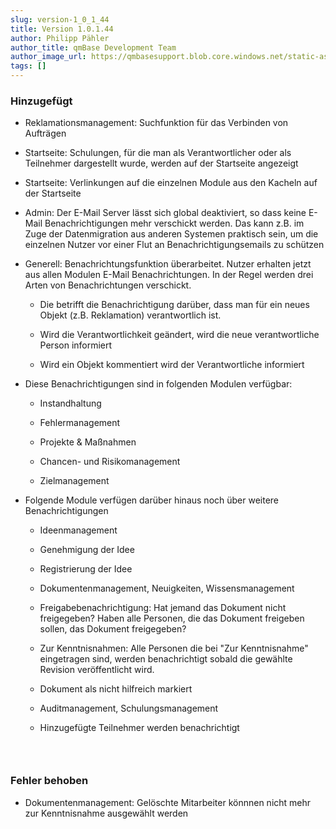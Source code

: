 ```yaml
---
slug: version-1_0_1_44
title: Version 1.0.1.44
author: Philipp Pähler
author_title: qmBase Development Team
author_image_url: https://qmbasesupport.blob.core.windows.net/static-assets/img/persons/paehler_round.png
tags: []
---
```

### Hinzugefügt

*   Reklamationsmanagement: Suchfunktion für das Verbinden von Aufträgen

*   Startseite: Schulungen, für die man als Verantwortlicher oder als Teilnehmer dargestellt wurde, werden auf der Startseite angezeigt

*   Startseite: Verlinkungen auf die einzelnen Module aus den Kacheln auf der Startseite

*   Admin: Der E-Mail Server lässt sich global deaktiviert, so dass keine E-Mail Benachrichtigungen mehr verschickt werden. Das kann z.B. im Zuge der Datenmigration aus anderen Systemen praktisch sein, um die einzelnen Nutzer vor einer Flut an Benachrichtigungsemails zu schützen

*   Generell: Benachrichtungsfunktion überarbeitet. Nutzer erhalten jetzt aus allen Modulen E-Mail Benachrichtungen. In der Regel werden drei Arten von Benachrichtungen verschickt.

    *   Die betrifft die Benachrichtigung darüber, dass man für ein neues Objekt (z.B. Reklamation) verantwortlich ist.

    *   Wird die Verantwortlichkeit geändert, wird die neue verantwortliche Person informiert

    *   Wird ein Objekt kommentiert wird der Verantwortliche informiert

*   Diese Benachrichtigungen sind in folgenden Modulen verfügbar:  

    *   Instandhaltung

    *   Fehlermanagement

    *   Projekte & Maßnahmen

    *   Chancen- und Risikomanagement

    *   Zielmanagement

*   Folgende Module verfügen darüber hinaus noch über weitere Benachrichtigungen

    *   Ideenmanagement

    *   Genehmigung der Idee

    *   Registrierung der Idee

    *   Dokumentenmanagement, Neuigkeiten, Wissensmanagement

    *   Freigabebenachrichtigung: Hat jemand das Dokument nicht freigegeben? Haben alle Personen, die das Dokument freigeben sollen, das Dokument freigegeben?

    *   Zur Kenntnisnahmen: Alle Personen die bei "Zur Kenntnisnahme" eingetragen sind, werden benachrichtigt sobald die gewählte Revision veröffentlicht wird.

    *   Dokument als nicht hilfreich markiert

    *   Auditmanagement, Schulungsmanagement

    *   Hinzugefügte Teilnehmer werden benachrichtigt

###  

### Fehler behoben

*   Dokumentenmanagement: Gelöschte Mitarbeiter könnnen nicht mehr zur Kenntnisnahme ausgewählt werden